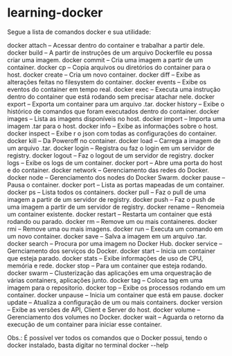 # learning-docker

Segue a lista de comandos docker e sua utilidade:

docker attach  – Acessar dentro do container e trabalhar a partir dele.
docker build   – A partir de instruções de um arquivo Dockerfile eu possa criar uma imagem.
docker commit  – Cria uma imagem a partir de um container.
docker cp      – Copia arquivos ou diretórios do container para o host.
docker create  – Cria um novo container.
docker diff    – Exibe as alterações feitas no filesystem do container.
docker events  – Exibe os eventos do container em tempo real.
docker exec    – Executa uma instrução dentro do container que está rodando sem precisar atachar nele.
docker export  – Exporta um container para um arquivo .tar.
docker history – Exibe o histórico de comandos que foram executados dentro do container.
docker images  – Lista as imagens disponíveis no host.
docker import  – Importa uma imagem .tar para o host.
docker info    – Exibe as informações sobre o host.
docker inspect – Exibe r o json com todas as configurações do container.
docker kill    – Da Poweroff no container.
docker load    – Carrega a imagem de um arquivo .tar.
docker login   – Registra ou faz o login em um servidor de registry.
docker logout  – Faz o logout de um servidor de registry.
docker logs    – Exibe os logs de um container.
docker port    – Abre uma porta do host e do container.
docker network – Gerenciamento das redes do Docker.
docker node    – Gerenciamento dos nodes do Docker Swarm.
docker pause   – Pausa o container.
docker port    – Lista as portas mapeadas de um container.
docker ps      – Lista todos os containers.
docker pull    – Faz o pull de uma imagem a partir de um servidor de registry.
docker push    – Faz o push de uma imagem a partir de um servidor de registry.
docker rename  – Renomeia um container existente.
docker restart – Restarta um container que está rodando ou parado.
docker rm      – Remove um ou mais containeres.
docker rmi     – Remove uma ou mais imagens.
docker run     – Executa um comando em um novo container.
docker save    – Salva a imagem em um arquivo .tar.
docker search  – Procura por uma imagem no Docker Hub.
docker service – Gernciamento dos serviços do Docker.
docker start   – Inicia um container que esteja parado.
docker stats   – Exibe informações de uso de CPU, memória e rede.
docker stop    – Para um container que esteja rodando.
docker swarm   – Clusterização das aplicações em uma orquestração de várias containers, aplicações junto.
docker tag     – Coloca tag em uma imagem para o repositorio.
docker top     – Exibe os processos rodando em um container.
docker unpause – Inicia um container que está em pause.
docker update  – Atualiza a configuração de um ou mais containers.
docker version – Exibe as versões de API, Client e Server do host.
docker volume  – Gerenciamento dos volumes no Docker.
docker wait    – Aguarda o retorno da execução de um container para iniciar esse container.

Obs.: É possível ver todos os comandos que o Docker possui, tendo o docker instalado, basta digitar no terminal docker --help
